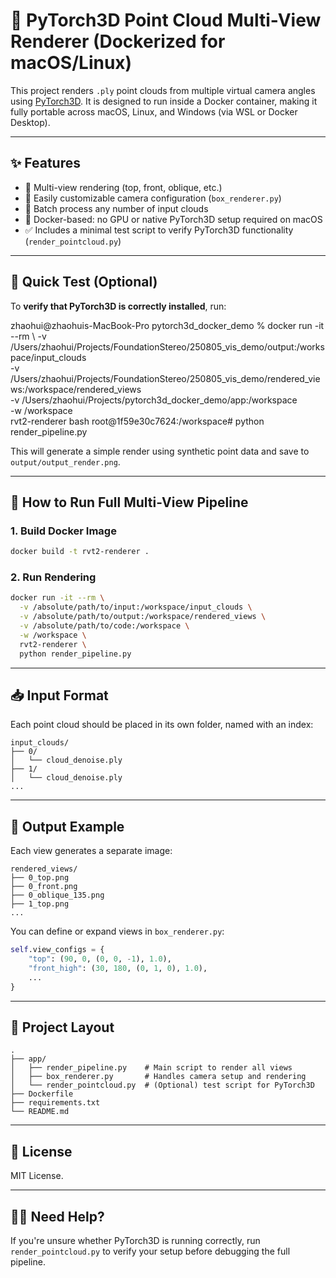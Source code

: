 
# 🧱 PyTorch3D Point Cloud Multi-View Renderer (Dockerized for macOS/Linux)

This project renders `.ply` point clouds from multiple virtual camera angles using [PyTorch3D](https://pytorch3d.org/). It is designed to run inside a Docker container, making it fully portable across macOS, Linux, and Windows (via WSL or Docker Desktop).

---

## ✨ Features

- 🔭 Multi-view rendering (top, front, oblique, etc.)
- 📸 Easily customizable camera configuration (`box_renderer.py`)
- 📁 Batch process any number of input clouds
- 🐳 Docker-based: no GPU or native PyTorch3D setup required on macOS
- ✅ Includes a minimal test script to verify PyTorch3D functionality (`render_pointcloud.py`)

---

## 🧪 Quick Test (Optional)

To **verify that PyTorch3D is correctly installed**, run:

zhaohui@zhaohuis-MacBook-Pro pytorch3d_docker_demo % docker run -it --rm \ 
  -v /Users/zhaohui/Projects/FoundationStereo/250805_vis_demo/output:/workspace/input_clouds \
  -v /Users/zhaohui/Projects/FoundationStereo/250805_vis_demo/rendered_views:/workspace/rendered_views \
  -v /Users/zhaohui/Projects/pytorch3d_docker_demo/app:/workspace \
  -w /workspace \
  rvt2-renderer bash
root@1f59e30c7624:/workspace# python render_pipeline.py


This will generate a simple render using synthetic point data and save to `output/output_render.png`.

---

## 🚀 How to Run Full Multi-View Pipeline

### 1. Build Docker Image

```bash
docker build -t rvt2-renderer .
```

### 2. Run Rendering

```bash
docker run -it --rm \
  -v /absolute/path/to/input:/workspace/input_clouds \
  -v /absolute/path/to/output:/workspace/rendered_views \
  -v /absolute/path/to/code:/workspace \
  -w /workspace \
  rvt2-renderer \
  python render_pipeline.py
```

---

## 📥 Input Format

Each point cloud should be placed in its own folder, named with an index:

```
input_clouds/
├── 0/
│   └── cloud_denoise.ply
├── 1/
│   └── cloud_denoise.ply
...
```

---

## 📸 Output Example

Each view generates a separate image:

```
rendered_views/
├── 0_top.png
├── 0_front.png
├── 0_oblique_135.png
├── 1_top.png
...
```

You can define or expand views in `box_renderer.py`:

```python
self.view_configs = {
    "top": (90, 0, (0, 0, -1), 1.0),
    "front_high": (30, 180, (0, 1, 0), 1.0),
    ...
}
```

---

## 🧱 Project Layout

```
.
├── app/
│   ├── render_pipeline.py    # Main script to render all views
│   ├── box_renderer.py       # Handles camera setup and rendering
│   └── render_pointcloud.py  # (Optional) test script for PyTorch3D
├── Dockerfile
├── requirements.txt
└── README.md
```

---

## 📄 License

MIT License.

---

## 🙋‍♂️ Need Help?

If you're unsure whether PyTorch3D is running correctly, run `render_pointcloud.py` to verify your setup before debugging the full pipeline.
